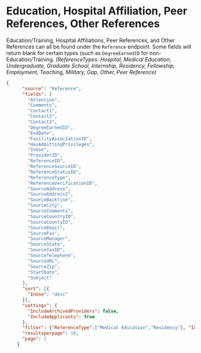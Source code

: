 # Education, Hospital Affiliation, Peer References, Other References

Education/Training, Hospital Affiliations, Peer References, and Other References can all be found under the `Reference` endpoint. Some fields will return blank for certain types (such as `DegreeEarnedID` for non-Education/Training. _(ReferenceTypes: Hospital, Medical Education, Undergraduate, Graduate School, Internship, Residency, Fellowship, Employment, Teaching, Military, Gap, Other, Peer Reference)_
    
    
```json
{
      "source": "Reference",
      "fields": [
        "Attention",
        "Comments",
        "Contact1",
        "Contact2",
        "Contact3",
        "DegreeEarnedID",
        "EndDate",
        "FacilityAssociationID",
        "HasAdmittingPrivileges",
        "InUse",
        "ProviderID",
        "ReferenceID",
        "ReferenceSourceID",
        "ReferenceStatusID",
        "ReferenceType",
        "ReferenceVerificationID",
        "SourceAddress",
        "SourceAddress2",
        "SourceBackline",
        "SourceCity",
        "SourceComments",
        "SourceCountryID",
        "SourceCountyID",
        "SourceEmail",
        "SourceFax",
        "SourceManager",
        "SourceState",
        "SourceTaxID",
        "SourceTelephone",
        "SourceURL",
        "SourceZip",
        "StartDate",
        "Subject"
      ],
      "sort": [{
        "InUse": "desc"
      }],
      "settings": {
        "IncludeArchivedProviders": false,
        "IncludeApplicants": true
      },  
      "filter": {"ReferenceType":["Medical Education","Residency"], "InUse":true},
      "resultsperpage": 10,
      "page": 1
    }
```